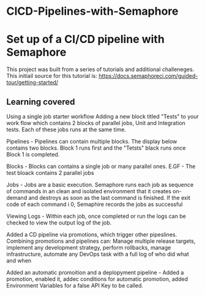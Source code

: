 <h1 align="centre">CICD-Pipelines-with-Semaphore</h1>
<h1 align="centre">Set up of a CI/CD pipeline with Semaphore</h1>

This project was built from a series of tutorials and additional challeneges. This initiail source for this tutorial is: https://docs.semaphoreci.com/guided-tour/getting-started/


<h2 align="centre">Learning covered</h2>

Using a single job starter workflow 
Adding a new block titled "Tests" to your work flow which contains 2 blocks of parallel jobs, Unit and Integration tests. Each of these jobs runs at the same time. 

Pipelines - Pipelines can contain multiple blocks. The display below contains two blocks. Block 1 runs first and the "Tetsts" black runs once Block 1 is completed. 

Blocks - Blocks can contains a single job or many parallel ones. E.GF - The test bloack contains 2 parallel jobs 

Jobs - Jobs are a basic execution. Semaphore runs each job as  sequence of commands in an clean and isolated environment that it creates on-demand and destroys as soon as the last command is finished. If the exit code of each command i 0, Semaphire records the jobs as successful 

Viewing Logs - Within each job, once completed or run the logs can be checked to view the output log of the job. 

Added a CD pipeline via promotions, which trigger other pipeslines. Combining promotions and pipelines can: Manage multiple release targets, implement any development strategy, perform rollbacks, manage infrastructure, automate any DevOps task with a full log of who did what and when 

Added an automatic promoition and a deplopyment pipeline - Added a promotion, enabled it, addec conditions for automatic promotion, added Environment Variables for a false API Key to be called. 


